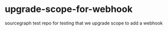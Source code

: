 upgrade-scope-for-webhook
=========================

sourcegraph test repo for testing that we upgrade scope to add a webhook
